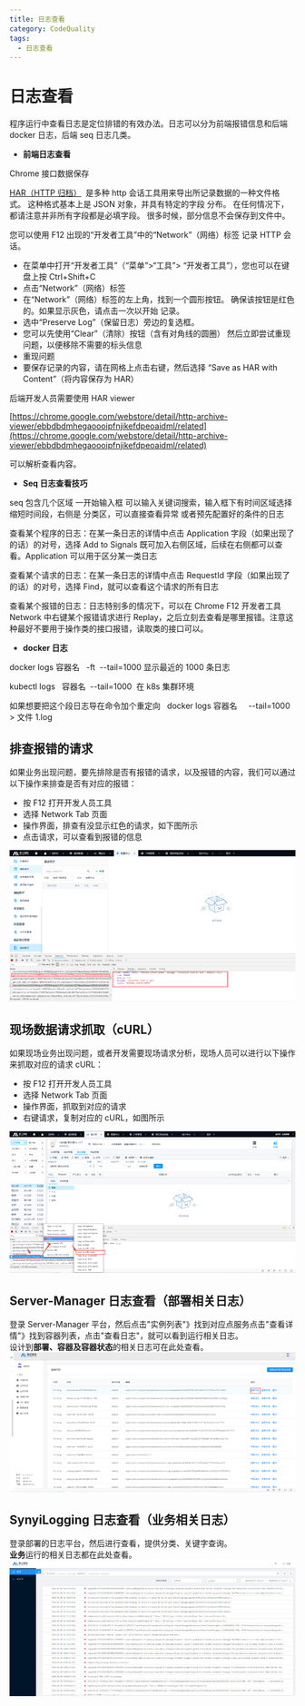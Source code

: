 ```yaml
---
title: 日志查看
category: CodeQuality
tags:
  - 日志查看
---
```


# 日志查看

程序运行中查看日志是定位排错的有效办法。日志可以分为前端报错信息和后端 docker 日志，后端 seq 日志几类。

- **前端日志查看**

Chrome 接口数据保存

[HAR（HTTP 归档）](https://www.google.com/url?q=http://www.softwareishard.com/har/viewer/)  是多种 http 会话工具用来导出所记录数据的一种文件格式。 这种格式基本上是 JSON 对象，并具有特定的字段 分布。 在任何情况下，都请注意并非所有字段都是必填字段。 很多时候，部分信息不会保存到文件中。

您可以使用 F12 出现的“开发者工具”中的“Network”（网络）标签 记录 HTTP 会话。

- 在菜单中打开“开发者工具”（“菜单”>“工具”> “开发者工具”），您也可以在键盘上按 Ctrl+Shift+C
- 点击“Network”（网络）标签
- 在“Network”（网络）标签的左上角，找到一个圆形按钮。 确保该按钮是红色的。如果显示灰色，请点击一次以开始 记录。
- 选中“Preserve Log”（保留日志）旁边的复选框。
- 您可以先使用“Clear”（清除）按钮（含有对角线的圆圈） 然后立即尝试重现 问题，以便移除不需要的标头信息
- 重现问题
- 要保存记录的内容，请在网格上点击右键，然后选择 “Save as HAR with Content”（将内容保存为 HAR）

后端开发人员需要使用 HAR viewer

[https://chrome.google.com/webstore/detail/http-archive-viewer/ebbdbdmhegaoooipfnjikefdpeoaidml/related](https://chrome.google.com/webstore/detail/http-archive-viewer/ebbdbdmhegaoooipfnjikefdpeoaidml/related)

可以解析查看内容。

- **Seq 日志查看技巧**

seq 包含几个区域 一开始输入框 可以输入关键词搜索，输入框下有时间区域选择缩短时间段，右侧是 分类区，可以直接查看异常 或者预先配置好的条件的日志

查看某个程序的日志：在某一条日志的详情中点击 Application 字段（如果出现了的话）的对号，选择 Add to Signals 既可加入右侧区域，后续在右侧都可以查看。Application 可以用于区分某一类日志

查看某个请求的日志：在某一条日志的详情中点击 RequestId 字段（如果出现了的话）的对号，选择 Find，就可以查看这个请求的所有日志

查看某个报错的日志：日志特别多的情况下，可以在 Chrome F12 开发者工具 Network 中右键某个报错请求进行 Replay，之后立刻去查看是哪里报错。注意这种最好不要用于操作类的接口报错，读取类的接口可以。

- **docker 日志**

docker logs 容器名   -ft  \--tail=1000 显示最近的 1000 条日志

kubectl logs   容器名  \--tail=1000  在 k8s 集群环境

如果想要把这个段日志导在命令加个重定向   docker logs 容器名     \--tail=1000 > 文件 1.log

## 排查报错的请求

如果业务出现问题，要先排除是否有报错的请求，以及报错的内容，我们可以通过以下操作来排查是否有对应的报错：

- 按 F12 打开开发人员工具
- 选择 Network Tab 页面
- 操作界面，排查有没显示红色的请求，如下图所示
- 点击请求，可以查看到报错的信息

![](./network.png)

## 现场数据请求抓取（cURL）

如果现场业务出现问题，或者开发需要现场请求分析，现场人员可以进行以下操作来抓取对应的请求 cURL：

- 按 F12 打开开发人员工具
- 选择 Network Tab 页面
- 操作界面，抓取到对应的请求
- 右键请求，复制对应的 cURL，如图所示

![](./curl.png)

## Server-Manager 日志查看（部署相关日志）

登录 Server-Manager 平台，然后点击"实例列表"》找到对应点服务点击"查看详情"》找到容器列表，点击"查看日志"，就可以看到运行相关日志。  
设计到**部署、容器及容器状态**的相关日志可在此处查看。  
![](./server_manager.png)

## SynyiLogging 日志查看（业务相关日志）

登录部署的日志平台，然后进行查看，提供分类、关键字查询。  
**业务**运行的相关日志都在此处查看。  
![](./logging.png)
